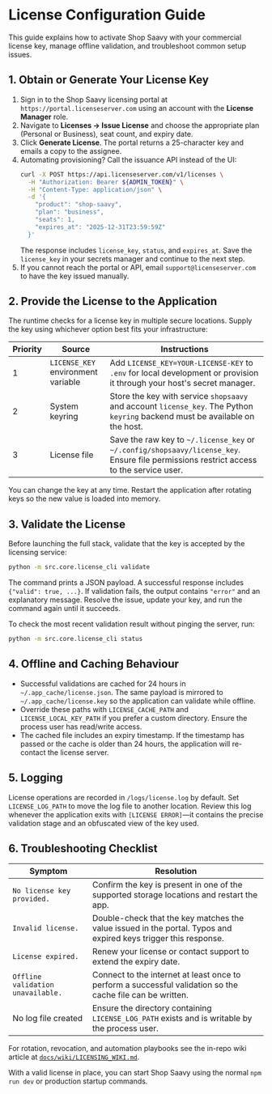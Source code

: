 # License Configuration Guide

This guide explains how to activate Shop Saavy with your commercial license key, manage offline validation, and troubleshoot
common setup issues.

## 1. Obtain or Generate Your License Key

1. Sign in to the Shop Saavy licensing portal at `https://portal.licenseserver.com` using an account with the **License Manager** role.
2. Navigate to **Licenses → Issue License** and choose the appropriate plan (Personal or Business), seat count, and expiry date.
3. Click **Generate License**. The portal returns a 25-character key and emails a copy to the assignee.
4. Automating provisioning? Call the issuance API instead of the UI:
   ```bash
   curl -X POST https://api.licenseserver.com/v1/licenses \
     -H "Authorization: Bearer ${ADMIN_TOKEN}" \
     -H "Content-Type: application/json" \
     -d '{
       "product": "shop-saavy",
       "plan": "business",
       "seats": 1,
       "expires_at": "2025-12-31T23:59:59Z"
     }'
   ```
   The response includes `license_key`, `status`, and `expires_at`. Save the `license_key` in your secrets manager and continue to the next step.
5. If you cannot reach the portal or API, email `support@licenseserver.com` to have the key issued manually.

## 2. Provide the License to the Application

The runtime checks for a license key in multiple secure locations. Supply the key using whichever option best fits your
infrastructure:

| Priority | Source | Instructions |
| --- | --- | --- |
| 1 | `LICENSE_KEY` environment variable | Add `LICENSE_KEY=YOUR-LICENSE-KEY` to `.env` for local development or provision it through your host's secret manager. |
| 2 | System keyring | Store the key with service `shopsaavy` and account `license_key`. The Python `keyring` backend must be available on the host. |
| 3 | License file | Save the raw key to `~/.license_key` or `~/.config/shopsaavy/license_key`. Ensure file permissions restrict access to the service user. |

You can change the key at any time. Restart the application after rotating keys so the new value is loaded into memory.

## 3. Validate the License

Before launching the full stack, validate that the key is accepted by the licensing service:

```bash
python -m src.core.license_cli validate
```

The command prints a JSON payload. A successful response includes `{"valid": true, ...}`. If validation fails, the output
contains `"error"` and an explanatory message. Resolve the issue, update your key, and run the command again until it succeeds.

To check the most recent validation result without pinging the server, run:

```bash
python -m src.core.license_cli status
```

## 4. Offline and Caching Behaviour

- Successful validations are cached for 24 hours in `~/.app_cache/license.json`. The same payload is mirrored to
  `~/.app_cache/license.key` so the application can validate while offline.
- Override these paths with `LICENSE_CACHE_PATH` and `LICENSE_LOCAL_KEY_PATH` if you prefer a custom directory. Ensure the
  process user has read/write access.
- The cached file includes an expiry timestamp. If the timestamp has passed or the cache is older than 24 hours, the
  application will re-contact the license server.

## 5. Logging

License operations are recorded in `/logs/license.log` by default. Set `LICENSE_LOG_PATH` to move the log file to another
location. Review this log whenever the application exits with `[LICENSE ERROR]`—it contains the precise validation stage and an
obfuscated view of the key used.

## 6. Troubleshooting Checklist

| Symptom | Resolution |
| --- | --- |
| `No license key provided.` | Confirm the key is present in one of the supported storage locations and restart the app. |
| `Invalid license.` | Double-check that the key matches the value issued in the portal. Typos and expired keys trigger this response. |
| `License expired.` | Renew your license or contact support to extend the expiry date. |
| `Offline validation unavailable.` | Connect to the internet at least once to perform a successful validation so the cache file can be written. |
| No log file created | Ensure the directory containing `LICENSE_LOG_PATH` exists and is writable by the process user. |

For rotation, revocation, and automation playbooks see the in-repo wiki article at [`docs/wiki/LICENSING_WIKI.md`](./wiki/LICENSING_WIKI.md).

With a valid license in place, you can start Shop Saavy using the normal `npm run dev` or production startup commands.
